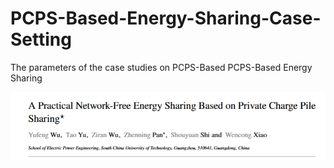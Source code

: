 # PCPS-Based-Energy-Sharing-Case-Setting
 The parameters of the case studies on PCPS-Based PCPS-Based Energy Sharing

<div align="center">
  <img src = "Title.png"/>
</div> 

